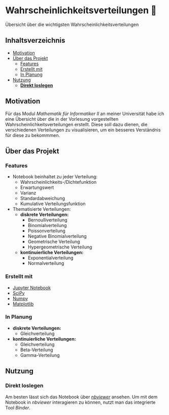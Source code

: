 # Wahrscheinlichkeitsverteilungen :game_die:

Übersicht über die wichtigsten Wahrscheinlichkeitsverteilungen

## Inhaltsverzeichnis

  - [Motivation](#motivation)
  - [Über das Projekt](#über-das-projekt)
    - [Features](#features)
    - [Erstellt mit](#erstellt-mit)
    - [In Planung](#in-plannung)
  - [Nutzung](#nutzung)
    - [**Direkt loslegen**](#direkt-loslegen)

## Motivation

Für das Modul *Mathematik für Informatiker II* an meiner Universität
habe ich eine Übersicht über die in der Vorlesung vorgestellten Wahrscheinlichkeitsverteilungen erstellt. Diese soll dazu dienen, die verschiedenen Verteilungen zu visualisieren, um ein besseres Verständnis für diese zu bekommmen.

## Über das Projekt

### Features

* Notebook beinhaltet zu jeder Verteilung:
  * Wahrscheinlichkeits-/Dichtefunktion
  * Erwartungswert
  * Varianz
  * Standardabweichung
  * Kumulative Verteilungsfunktion
* Thematisierte Verteilungen:
  * **diskrete Verteilungen:**
    * Bernoulliverteilung
    * Binomialverteilung
    * Poissonverteilung
    * Negative Binomialverteilung
    * Geometrische Verteilung
    * Hypergeometrische Verteilung
  * **kontinuierliche Verteilungen:**
    * Exponentialverteilung
    * Normalverteilung

### Erstellt mit
* [Jupyter Notebook](https://jupyter.org/)
* [SciPy](https://www.scipy.org/)
* [Numpy](https://numpy.org/)
* [Matplotlib](https://matplotlib.org/)

### In Planung

* **diskrete Verteilungen:**
  * Gleichverteilung
* **kontinuierliche Verteilungen:**
  * Gleichverteilung
  * Beta-Verteilung
  * Gamma-Verteilung

## Nutzung

### Direkt loslegen

Am besten lässt sich das Notebook über [*nbviewer*]() ansehen.
Um mit dem Notebook in *nbviewer* interagieren zu können, nutzt man das integrierte Tool *Binder*.